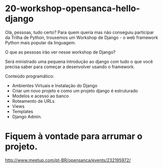 # 20-workshop-opensanca-hello-django
Olá, pessoas, tudo certo? 
Para quem queria mas não conseguiu participar da Trilha de Python, trouxemos um Workshop  de Django - o web framework Python mais popular da linguagem.

O que as pessoas irão ver nesse workshop de Django? 

Será ministrado uma pequena introdução ao django com  tudo o que você precisa saber para começar a desenvolver usando o framework.

Conteúdo programático: 

- Ambientes Virtuais e Instalação do Django 
- Criar um novo projeto e como um projeto django é estruturado 
- Modelos e acesso ao banco 
- Roteamento de URLs 
- Views 
- Templates 
- Django Admin. 


# Fiquem à vontade para arrumar o projeto.

http://www.meetup.com/pt-BR/opensanca/events/232195972/
